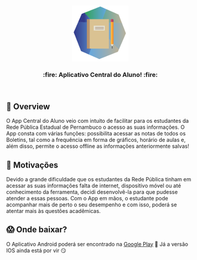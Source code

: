 <p align="center">
  <img src="https://raw.githubusercontent.com/filipemelo2002/CentraldoAluno/v8.2.4/app/src/main/res/drawable/ic_launcher.png" height="150" width="150" alt="Unform" />
</p>

<h3 align="center">
  :fire: Aplicativo Central do Aluno! :fire:
</h3>

<br>

## 👀 Overview
O App Central do Aluno veio com intuito de facilitar para os estudantes da Rede Pública Estadual de Pernambuco o acesso as suas informações. O App consta com várias funções: possibilita acessar as notas de todos os Boletins, tal como a frequência em forma de gráficos, horário de aulas e, além disso, permite o acesso offline as informações anteriormente salvas! 
## 🏃 Motivações
Devido a grande dificuldade que os estudantes da Rede Pública tinham em acessar as suas informações falta de internet, dispositivo móvel ou até conhecimento da ferramenta, decidi desenvolvê-la para que pudesse atender a essas pessoas. Com o App em mãos, o estudante pode acompanhar mais de perto o seu desempenho e com isso, poderá se atentar mais às questões acadêmicas.
## 😱 Onde baixar?
O Aplicativo Android poderá ser encontrado na [Google Play](https://play.google.com/store/apps/details?id=com.feathercompany.www) :eyes:
Já a versão IOS ainda está por vir :smirk:
